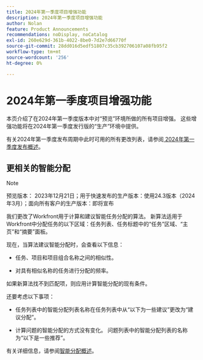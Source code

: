 ```yaml
---
title: 2024年第一季度项目增强功能
description: 2024年第一季度项目增强功能
author: Nolan
feature: Product Announcements
recommendations: noDisplay, noCatalog
exl-id: 260e629d-361b-4022-8be0-7d2e7d66770f
source-git-commit: 28dd016d5edf51807c35cb392706107a08fb95f2
workflow-type: tm+mt
source-wordcount: '256'
ht-degree: 0%

---
```


# 2024年第一季度项目增强功能

本页介绍了在2024年第一季度版本中对“预览”环境所做的所有项目增强。 这些增强功能将在2024年第一季度发行版的“生产”环境中提供。

有关2024年第一季度发布周期中此时可用的所有更改列表，请参阅[ 2024年第一季度发布概述](/help/quicksilver/product-announcements/product-releases/24-q1-release-activity/24-q1-release-overview.md)。

## 更相关的智能分配

>[!NOTE]
>
>预览版本： 2023年12月21日；用于快速发布的生产版本：使用24.3版本（2024年3月）；面向所有客户的生产版本：即将宣布

我们更改了Workfront用于计算和建议智能任务分配的算法。 新算法适用于Workfront中分配任务的以下区域：任务列表、任务标题中的“任务”区域、“主页”和“摘要”面板。

现在，当算法建议智能分配时，会查看以下信息：

* 任务、项目和项目组合名称之间的相似性。

* 对具有相似名称的任务进行分配的频率。

如果新算法找不到匹配项，则应用计算智能分配的现有条件。

还要考虑以下事项：

* 任务列表中的智能分配列表名称在任务列表中从“以下为一些建议”更改为“建议分配”。

* 计算问题的智能分配的方式没有变化。 问题列表中的智能分配列表的名称为“以下是一些推荐”。

有关详细信息，请参阅[智能分配概述](/help/quicksilver/manage-work/tasks/assign-tasks/smart-assignments.md)。
